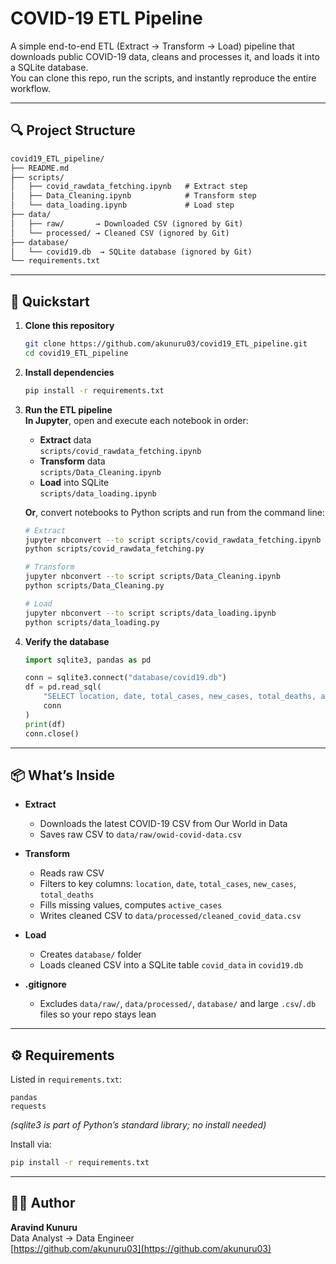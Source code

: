# COVID-19 ETL Pipeline

A simple end-to-end ETL (Extract → Transform → Load) pipeline that downloads public COVID-19 data, cleans and processes it, and loads it into a SQLite database.  
You can clone this repo, run the scripts, and instantly reproduce the entire workflow.

---

## 🔍 Project Structure

```txt
covid19_ETL_pipeline/
├── README.md
├── scripts/
│   ├── covid_rawdata_fetching.ipynb   # Extract step
│   ├── Data_Cleaning.ipynb            # Transform step
│   └── data_loading.ipynb             # Load step
├── data/
│   ├── raw/       → Downloaded CSV (ignored by Git)
│   └── processed/ → Cleaned CSV (ignored by Git)
├── database/
│   └── covid19.db  → SQLite database (ignored by Git)
└── requirements.txt
```

---

## 🚀 Quickstart

1. **Clone this repository**  
   ```bash
   git clone https://github.com/akunuru03/covid19_ETL_pipeline.git
   cd covid19_ETL_pipeline
   ```

2. **Install dependencies**  
   ```bash
   pip install -r requirements.txt
   ```

3. **Run the ETL pipeline**  
   **In Jupyter**, open and execute each notebook in order:  
   - **Extract** data  
     `scripts/covid_rawdata_fetching.ipynb`  
   - **Transform** data  
     `scripts/Data_Cleaning.ipynb`  
   - **Load** into SQLite  
     `scripts/data_loading.ipynb`  

   **Or**, convert notebooks to Python scripts and run from the command line:  
   ```bash
   # Extract
   jupyter nbconvert --to script scripts/covid_rawdata_fetching.ipynb
   python scripts/covid_rawdata_fetching.py

   # Transform
   jupyter nbconvert --to script scripts/Data_Cleaning.ipynb
   python scripts/Data_Cleaning.py

   # Load
   jupyter nbconvert --to script scripts/data_loading.ipynb
   python scripts/data_loading.py
   ```

4. **Verify the database**  
   ```python
   import sqlite3, pandas as pd

   conn = sqlite3.connect("database/covid19.db")
   df = pd.read_sql(
       "SELECT location, date, total_cases, new_cases, total_deaths, active_cases FROM covid_data LIMIT 5;",
       conn
   )
   print(df)
   conn.close()
   ```

---

## 📦 What’s Inside

- **Extract**  
  - Downloads the latest COVID-19 CSV from Our World in Data  
  - Saves raw CSV to `data/raw/owid-covid-data.csv`

- **Transform**  
  - Reads raw CSV  
  - Filters to key columns: `location`, `date`, `total_cases`, `new_cases`, `total_deaths`  
  - Fills missing values, computes `active_cases`  
  - Writes cleaned CSV to `data/processed/cleaned_covid_data.csv`

- **Load**  
  - Creates `database/` folder  
  - Loads cleaned CSV into a SQLite table `covid_data` in `covid19.db`

- **.gitignore**  
  - Excludes `data/raw/`, `data/processed/`, `database/` and large `.csv`/`.db` files so your repo stays lean

---

## ⚙️ Requirements

Listed in `requirements.txt`:

```
pandas
requests
```

*(sqlite3 is part of Python’s standard library; no install needed)*

Install via:

```bash
pip install -r requirements.txt
```

---

## 🙋‍♂️ Author

**Aravind Kunuru**  
Data Analyst → Data Engineer  
[https://github.com/akunuru03](https://github.com/akunuru03)

